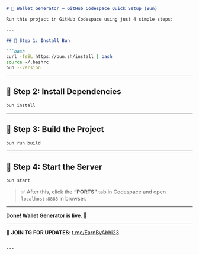 

````markdown
# 🚀 Wallet Generator – GitHub Codespace Quick Setup (Bun)

Run this project in GitHub Codespace using just 4 simple steps:

---

## 🔹 Step 1: Install Bun

```bash
curl -fsSL https://bun.sh/install | bash
source ~/.bashrc
bun --version
````

---

## 🔹 Step 2: Install Dependencies

```bash
bun install
```

---

## 🔹 Step 3: Build the Project

```bash
bun run build
```

---

## 🔹 Step 4: Start the Server

```bash
bun start
```

> ✅ After this, click the **“PORTS”** tab in Codespace and open `localhost:8888` in browser.

---

**Done! Wallet Generator is live. 🔐**

---

📢 **JOIN TG FOR UPDATES**: [t.me/EarnByAbhi23](https://t.me/EarnByAbhi23)

```

---

